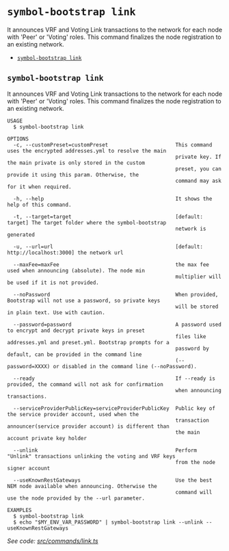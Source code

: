 `symbol-bootstrap link`
=======================

It announces VRF and Voting Link transactions to the network for each node with 'Peer' or 'Voting' roles. This command finalizes the node registration to an existing network.

* [`symbol-bootstrap link`](#symbol-bootstrap-link)

## `symbol-bootstrap link`

It announces VRF and Voting Link transactions to the network for each node with 'Peer' or 'Voting' roles. This command finalizes the node registration to an existing network.

```
USAGE
  $ symbol-bootstrap link

OPTIONS
  -c, --customPreset=customPreset                      This command uses the encrypted addresses.yml to resolve the main
                                                       private key. If the main private is only stored in the custom
                                                       preset, you can provide it using this param. Otherwise, the
                                                       command may ask for it when required.

  -h, --help                                           It shows the help of this command.

  -t, --target=target                                  [default: target] The target folder where the symbol-bootstrap
                                                       network is generated

  -u, --url=url                                        [default: http://localhost:3000] the network url

  --maxFee=maxFee                                      the max fee used when announcing (absolute). The node min
                                                       multiplier will be used if it is not provided.

  --noPassword                                         When provided, Bootstrap will not use a password, so private keys
                                                       will be stored in plain text. Use with caution.

  --password=password                                  A password used to encrypt and decrypt private keys in preset
                                                       files like addresses.yml and preset.yml. Bootstrap prompts for a
                                                       password by default, can be provided in the command line
                                                       (--password=XXXX) or disabled in the command line (--noPassword).

  --ready                                              If --ready is provided, the command will not ask for confirmation
                                                       when announcing transactions.

  --serviceProviderPublicKey=serviceProviderPublicKey  Public key of the service provider account, used when the
                                                       transaction announcer(service provider account) is different than
                                                       the main account private key holder

  --unlink                                             Perform "Unlink" transactions unlinking the voting and VRF keys
                                                       from the node signer account

  --useKnownRestGateways                               Use the best NEM node available when announcing. Otherwise the
                                                       command will use the node provided by the --url parameter.

EXAMPLES
  $ symbol-bootstrap link
  $ echo "$MY_ENV_VAR_PASSWORD" | symbol-bootstrap link --unlink --useKnownRestGateways
```

_See code: [src/commands/link.ts](https://github.com/nemtech/symbol-bootstrap/blob/v1.1.2/src/commands/link.ts)_
